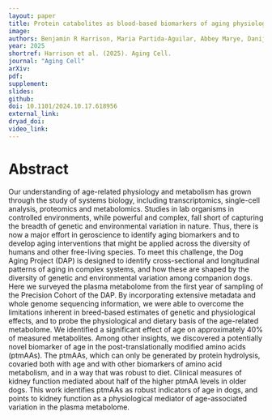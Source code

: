 ```yaml
---
layout: paper
title: Protein catabolites as blood-based biomarkers of aging physiology Findings from the Dog Aging Project.
image: 
authors: Benjamin R Harrison, Maria Partida-Aguilar, Abbey Marye, Danijel Djukovic, Mandy Kauffman, Matthew D Dunbar, Blaise L Mariner, Brianah M McCoy, Yadid M Algavi, Efrat Muller, Shiri Baum, Tal Bamberger, Dan Raftery, Kate E Creevy, Dog Aging Project Consortium (..., Jing Ma, ...), Anne Avery, Elhanan Borenstein, Noah Snyder-Mackler, Daniel E Promislow
year: 2025
shortref: Harrison et al. (2025). Aging Cell.
journal: "Aging Cell"
arXiv: 
pdf: 
supplement:
slides: 
github: 
doi: 10.1101/2024.10.17.618956
external_link:
dryad_doi:
video_link:
---
```


# Abstract

Our understanding of age-related physiology and metabolism has grown through the study of systems biology, including transcriptomics, single-cell analysis, proteomics and metabolomics. Studies in lab organisms in controlled environments, while powerful and complex, fall short of capturing the breadth of genetic and environmental variation in nature. Thus, there is now a major effort in geroscience to identify aging biomarkers and to develop aging interventions that might be applied across the diversity of humans and other free-living species. To meet this challenge, the Dog Aging Project (DAP) is designed to identify cross-sectional and longitudinal patterns of aging in complex systems, and how these are shaped by the diversity of genetic and environmental variation among companion dogs. Here we surveyed the plasma metabolome from the first year of sampling of the Precision Cohort of the DAP. By incorporating extensive metadata and whole genome sequencing information, we were able to overcome the limitations inherent in breed-based estimates of genetic and physiological effects, and to probe the physiological and dietary basis of the age-related metabolome. We identified a significant effect of age on approximately 40% of measured metabolites. Among other insights, we discovered a potentially novel biomarker of age in the post-translationally modified amino acids (ptmAAs). The ptmAAs, which can only be generated by protein hydrolysis, covaried both with age and with other biomarkers of amino acid metabolism, and in a way that was robust to diet. Clinical measures of kidney function mediated about half of the higher ptmAA levels in older dogs. This work identifies ptmAAs as robust indicators of age in dogs, and points to kidney function as a physiological mediator of age-associated variation in the plasma metabolome.
